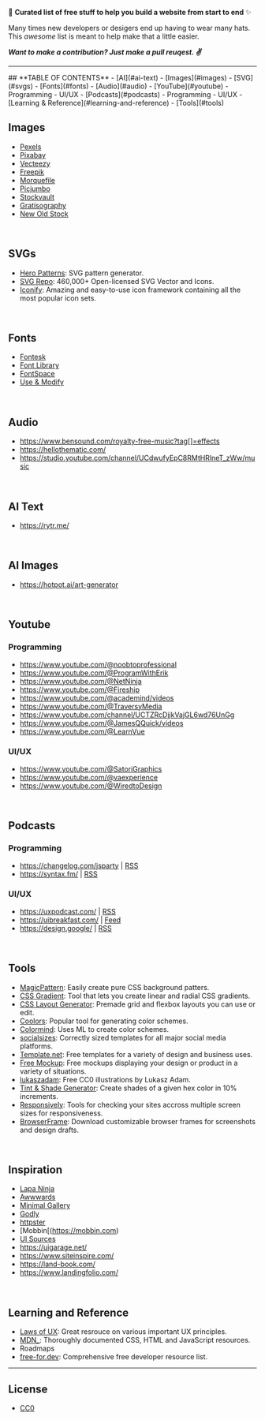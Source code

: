 🌈 **Curated list of free stuff to help you build a website from start to end** ✨ 

Many times new developers or desigers end up having to wear many hats. This _awesome_ list is meant to help make that a little easier. 

**_Want to make a contribution? Just make a pull reuqest. ✌️_**
<hr>
## **TABLE OF CONTENTS**
- [AI](#ai-text)
- [Images](#images)
- [SVG](#svgs)
- [Fonts](#fonts)
- [Audio](#audio)
- [YouTube](#youtube)
  - Programming
  - UI/UX
- [Podcasts](#podcasts)
  - Programming
  - UI/UX
- [Learning & Reference](#learning-and-reference)
- [Tools](#tools)

## Images
- [Pexels](https://www.pexels.com/)
- [Pixabay](https://pixabay.com/)
- [Vecteezy](https://www.vecteezy.com/)
- [Freepik](https://www.freepik.com)
- [Morquefile](https://morguefile.com/)
- [Picjumbo](https://picjumbo.com/)
- [Stockvault](https://www.stockvault.net/free-photos/business/%26s=dl)
- [Gratisography](https://gratisography.com/)
- [New Old Stock](https://nos.twnsnd.co/)
<br />

## SVGs
- [Hero Patterns](https://heropatterns.com/): SVG pattern generator.
- [SVG Repo](https://www.svgrepo.com/): 460,000+ Open-licensed SVG Vector and Icons.
- [Iconify](https://iconify.design/): Amazing and easy-to-use icon framework containing all the most popular icon sets.
<br />

## Fonts
- [Fontesk](https://fontesk.com/license/free-for-commercial-use/) 
- [Font Library](https://fontlibrary.org/) 
- [FontSpace](https://www.fontspace.com/commercial-fonts) 
- [Use & Modify](https://usemodify.com/) 
<br />

## Audio
- https://www.bensound.com/royalty-free-music?tag[]=effects 
- https://hellothematic.com/
- https://studio.youtube.com/channel/UCdwufyEpC8RMtHRlneT_zWw/music
<br />

## AI Text
- https://rytr.me/
<br />

## AI Images
- https://hotpot.ai/art-generator 
<br />

## Youtube
### Programming
- https://www.youtube.com/@noobtoprofessional
- https://www.youtube.com/@ProgramWithErik
- https://www.youtube.com/@NetNinja
- https://www.youtube.com/@Fireship
- https://www.youtube.com/@academind/videos
- https://www.youtube.com/@TraversyMedia
- https://www.youtube.com/channel/UCTZRcDjjkVajGL6wd76UnGg
- https://www.youtube.com/@JamesQQuick/videos
- https://www.youtube.com/@LearnVue

### UI/UX
- https://www.youtube.com/@SatoriGraphics
- https://www.youtube.com/@vaexperience
- https://www.youtube.com/@WiredtoDesign
<br />

## Podcasts
### Programming
- https://changelog.com/jsparty | [RSS](https://changelog.com/jsparty/feed)
- https://syntax.fm/ | [RSS](http://feed.syntax.fm/rss)

### UI/UX
- https://uxpodcast.com/ | [RSS](https://uxpodcast.com/feed/podcast/)
- https://uibreakfast.com/ | [Feed](https://uibreakfast.com/category/podcast/)
- https://design.google/ | [RSS](https://googledesignmethod.libsyn.com/rss)
<br />

## Tools
- [MagicPattern](https://www.magicpattern.design/tools/css-backgrounds): Easily create pure CSS background patters.
- [CSS Gradient](https://cssgradient.io): Tool that lets you create linear and radial CSS gradients.
- [CSS Layout Generator](layout.bradwoods.io): Premade grid and flexbox layouts you can use or edit.
- [Coolors](https://coolors.co/): Popular tool for generating color schemes.
- [Colormind](http://colormind.io/): Uses ML to create color schemes. 
- [socialsizes](https://socialsizes.io/): Correctly sized templates for all major social media platforms.
- [Template.net](https://www.template.net/): Free templates for a variety of design and business uses. 
- [Free Mockup](https://www.free-mockup.com/): Free mockups displaying your design or product in a variety of situations.
- [lukaszadam](https://lukaszadam.com/illustrations): Free CC0 illustrations by Lukasz Adam. 
- [Tint & Shade Generator](https://maketintsandshades.com/): Create shades of a given hex color in 10% increments.
- [Responsively](https://responsively.app): Tools for checking your sites accross multiple screen sizes for responsiveness. 
- [BrowserFrame](https://browserframe.com): Download customizable browser frames for screenshots and design drafts. 

<br />

## Inspiration
- [Lapa Ninja](https://www.lapa.ninja)
- [Awwwards](https://www.awwwards.com/)
- [Minimal Gallery](https://minimal.gallery/)
- [Godly](https://godly.website/)
- [httpster](https://httpster.net/)
- [Mobbin[(https://mobbin.com)
- [UI Sources](https://www.uisources.com/)
- https://uigarage.net/
- https://www.siteinspire.com/
- https://land-book.com/
- https://www.landingfolio.com/


<br />

## Learning and Reference
- [Laws of UX](https://lawsofux.com/): Great resrouce on various important UX principles.
- [MDN_](https://developer.mozilla.org): Thoroughly documented CSS, HTML and JavaScript resources.
- Roadmaps
- [free-for.dev](https://free-for.dev/): Comprehensive free developer resource list.

<hr />

## License

- [CC0](LICENSE.md)
